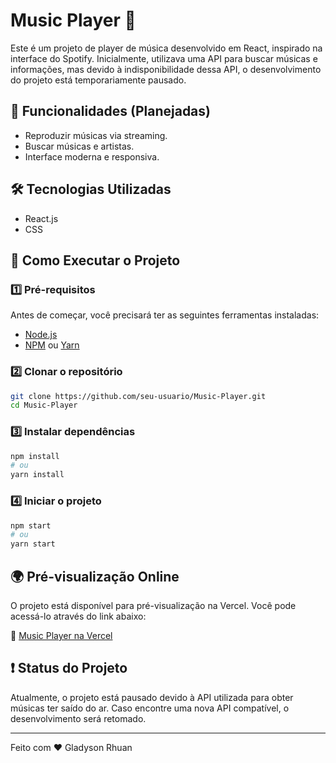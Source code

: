 # Music Player 🎵

Este é um projeto de player de música desenvolvido em React, inspirado na interface do Spotify. Inicialmente, utilizava uma API para buscar músicas e informações, mas devido à indisponibilidade dessa API, o desenvolvimento do projeto está temporariamente pausado.

## 📌 Funcionalidades (Planejadas)

- Reproduzir músicas via streaming.
- Buscar músicas e artistas.
- Interface moderna e responsiva.

## 🛠️ Tecnologias Utilizadas

- React.js
- CSS

## 🚀 Como Executar o Projeto

### 1️⃣ Pré-requisitos

Antes de começar, você precisará ter as seguintes ferramentas instaladas:

- [Node.js](https://nodejs.org/)
- [NPM](https://www.npmjs.com/) ou [Yarn](https://yarnpkg.com/)

### 2️⃣ Clonar o repositório

```bash
git clone https://github.com/seu-usuario/Music-Player.git
cd Music-Player
```

### 3️⃣ Instalar dependências

```bash
npm install
# ou
yarn install
```

### 4️⃣ Iniciar o projeto

```bash
npm start
# ou
yarn start
```

## 🌍 Pré-visualização Online

O projeto está disponível para pré-visualização na Vercel. Você pode acessá-lo através do link abaixo:

🔗 [Music Player na Vercel](https://music-palyer-psi.vercel.app/)

## ❗ Status do Projeto

Atualmente, o projeto está pausado devido à API utilizada para obter músicas ter saído do ar. Caso encontre uma nova API compatível, o desenvolvimento será retomado.

---

Feito com ❤️ Gladyson Rhuan

